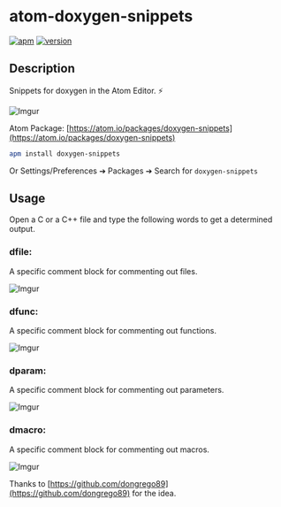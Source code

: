 # atom-doxygen-snippets
[![apm](https://img.shields.io/apm/dm/doxygen-snippets.svg?maxAge=2592000?style=flat-square)](https://atom.io/packages/doxygen-snippets) [![version](https://img.shields.io/apm/v/doxygen-snippets.svg?maxAge=2592000?style=flat-square)](https://atom.io/packages/doxygen-snippets)

## Description
Snippets for doxygen in the Atom Editor. :zap:

![Imgur](http://i.imgur.com/D4HCbh9.png)

Atom Package: [https://atom.io/packages/doxygen-snippets](https://atom.io/packages/doxygen-snippets)

```bash
apm install doxygen-snippets
```

Or Settings/Preferences ➔ Packages ➔ Search for `doxygen-snippets`

## Usage
Open a C or a C++ file and type the following words to get a determined output.

### dfile:
A specific comment block for commenting out files.

![Imgur](http://i.imgur.com/1IYSkB3.png)

### dfunc:
A specific comment block for commenting out functions.

![Imgur](http://i.imgur.com/W402YqX.png)

### dparam:
A specific comment block for commenting out parameters.

![Imgur](http://i.imgur.com/DNRUVBC.png)

### dmacro:
A specific comment block for commenting out macros.

![Imgur](http://i.imgur.com/sk5vAd5.png)

Thanks to [https://github.com/dongrego89](https://github.com/dongrego89) for the idea.
